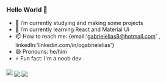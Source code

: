 ### Hello World 👋

- 🔭 I’m currently studying and making some projects
- 🌱 I’m currently learning React and Material Ui
- 📫 How to reach me: {email:'gabrielelias8@hotmail.com' , linkedIn:'linkedin.com/in/ogabrielelias'}
- 😄 Pronouns: he/him
- ⚡ Fun fact: I'm a noob dev

<picture>
<source 
  srcset="https://github-readme-stats.vercel.app/api?username=Ogabrielelias&show_icons=true&theme=tokyonight"
  media="(prefers-color-scheme: dark)"
/>
<source
  srcset="https://github-readme-stats.vercel.app/api?username=Ogabrielelias&show_icons=true"
  media="(prefers-color-scheme: light), (prefers-color-scheme: no-preference)"
/>
<img src="https://github-readme-stats.vercel.app/api?username=Ogabrielelias&show_icons=true" />
</picture>

<a href="https://github.com/Ogabrielelias/github-readme-stats">
  <img align="center" src="https://github-readme-stats.vercel.app/api/pin/?username=Ogabrielelias&repo=github-readme-stats" />
</a>
<a href="https://github.com/Ogabrielelias/convoychat">
  <img align="center" src="https://github-readme-stats.vercel.app/api/pin/?username=Ogabrielelias&repo=convoychat" />
</a>
